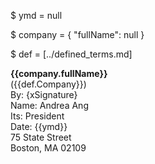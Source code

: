 $ ymd = null

$ company = { 
    "fullName": null
}


$ def = [../defined_terms.md]

**{{company.fullName}}**  
({{def.Company}})  
By: {xSignature}  
Name: Andrea Ang  
Its: President  
Date: {{ymd}}  
75 State Street  
Boston, MA 02109  